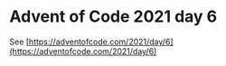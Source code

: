 # Advent of Code 2021 day 6

See [https://adventofcode.com/2021/day/6](https://adventofcode.com/2021/day/6)
